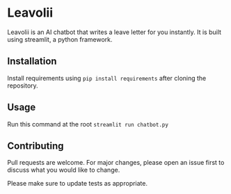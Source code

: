 # Leavolii

Leavolii is an AI chatbot that writes a leave letter for you instantly. It is built using streamlit, a python framework.

## Installation

Install requirements using ``` pip install requirements ``` after cloning the repository.

## Usage

Run this command at the root ``` streamlit run chatbot.py ```

## Contributing

Pull requests are welcome. For major changes, please open an issue first
to discuss what you would like to change.

Please make sure to update tests as appropriate.
